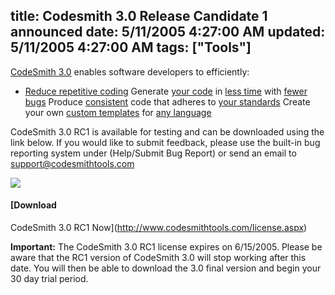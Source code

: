 title: Codesmith 3.0 Release Candidate 1 announced
date: 5/11/2005 4:27:00 AM
updated: 5/11/2005 4:27:00 AM
tags: ["Tools"]
---
[CodeSmith 3.0](http://www.codesmithtools.com/) enables software 
developers to efficiently:

*   <u>Reduce repetitive coding</u> 
  Generate <u>your code</u> in <u>less time</u> with <u>fewer bugs</u> 
  Produce <u>consistent</u> code that adheres to <u>your standards</u> 
  Create your own <u>custom templates</u> for <u>any language</u> 


CodeSmith 3.0 RC1 is available for testing and can be downloaded using the 
link below. If you would like to submit feedback, please use the built-in bug 
reporting system under (Help/Submit Bug Report) or send an email to [support@codesmithtools.com](mailto:support@codesmithtools.com) 

![](http://www.codesmithtools.com/images/screens/codesmith3_6_small.gif) 

#### [Download 
CodeSmith 3.0 RC1 Now](http://www.codesmithtools.com/license.aspx)

**Important:** The CodeSmith 3.0 RC1 license expires on 
6/15/2005. Please be aware that the RC1 version of CodeSmith 3.0 will stop 
working after this date. You will then be able to download the 3.0 final version 
and begin your 30 day trial period. 
